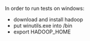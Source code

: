 In order to run tests on windows:
* download and install hadoop
* put winutils.exe into <hadoop>/bin
* export HADOOP_HOME 